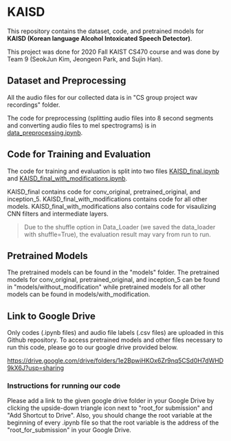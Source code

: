 # KAISD
This repository contains the dataset, code, and pretrained models for **KAISD (Korean language Alcohol Intoxicated Speech Detector)**.

This project was done for 2020 Fall KAIST CS470 course and was done by Team 9 (SeokJun Kim, Jeongeon Park, and Sujin Han).

## Dataset and Preprocessing

All the audio files for our collected data is in "CS group project wav recordings" folder.

The code for preprocessing (splitting audio files into 8 second segments and converting audio files to mel spectrograms) is in [data_preprocessing.ipynb](./data_preprocessing.ipynb).

## Code for Training and Evaluation

The code for training and evaluation is split into two files [KAISD_final.ipynb](./KAISD_final.ipynb) and [KAISD_final_with_modifications.ipynb](./KAISD_final_with_modifications.ipynb). 

KAISD_final contains code for conv_original, pretrained_original, and inception_5.
KAISD_final_with_modifications contains code for all other models.
KAISD_final_with_modifications also contains code for visaulizing CNN filters and intermediate layers.

> Due to the shuffle option in Data_Loader (we saved the data_loader with shuffle=True), the evaluation result may vary from run to run.

## Pretrained Models

The pretrained models can be found in the "models" folder. The pretrained models for conv_original, pretrained_original, and inception_5 can be found in "models/without_modification" while pretrained models for all other models can be found in models/with_modification.

## Link to Google Drive

Only codes (.ipynb files) and audio file labels (.csv files) are uploaded in this Github repository. To access pretrained models and other files necessary to run this code, please go to our google drive provided below.

https://drive.google.com/drive/folders/1e2BpwiHKOx6Zr9nq5CSd0H7dWHD9kX6J?usp=sharing

### Instructions for running our code

Please add a link to the given google drive folder in your Google Drive by clicking the upside-down triangle icon next to "root_for submission" and "Add Shortcut to Drive". Also, you should change the root variable at the beginning of every .ipynb file so that the root variable is the address of the "root_for_submission" in your Google Drive.  
